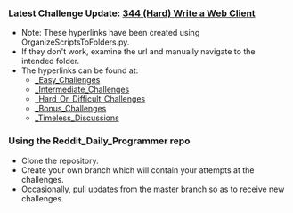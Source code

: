 ### Latest Challenge Update: [344 (Hard) Write a Web Client](https://github.com/dchege711/reddit_daily_programmer/blob/master/Hard/344%20%5BHard%5D%20Write%20a%20Web%20Client/344%20%5BHard%5D%20Write%20a%20Web%20Client.md)

* Note: These hyperlinks have been created using OrganizeScriptsToFolders.py.
* If they don't work, examine the url and manually navigate to the intended folder.
* The hyperlinks can be found at:
    * [_Easy_Challenges](https://github.com/dchege711/Reddit_Daily_Programmer/blob/master/_Easy_Challenges.md)
    * [_Intermediate_Challenges](https://github.com/dchege711/Reddit_Daily_Programmer/blob/master/_Intermediate_Challenges.md)
    * [_Hard_Or_Difficult_Challenges](https://github.com/dchege711/Reddit_Daily_Programmer/blob/master/_Hard_Or_Difficult_Challenges.md)
    * [_Bonus_Challenges](https://github.com/dchege711/Reddit_Daily_Programmer/blob/master/_Bonus_Challenges.md)
    * [_Timeless_Discussions](https://github.com/dchege711/Reddit_Daily_Programmer/blob/master/_Timeless_Discussions.md)

### Using the Reddit_Daily_Programmer repo
* Clone the repository.
* Create your own branch which will contain your attempts at the challenges.
* Occasionally, pull updates from the master branch so as to receive new challenges.

